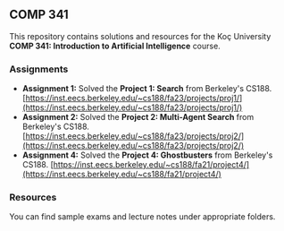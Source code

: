 ## COMP 341
This repository contains solutions and resources for the Koç University **COMP 341: Introduction to Artificial Intelligence** course. 

### Assignments
- **Assignment 1:** Solved the **Project 1: Search** from Berkeley's CS188. [https://inst.eecs.berkeley.edu/~cs188/fa23/projects/proj1/](https://inst.eecs.berkeley.edu/~cs188/fa23/projects/proj1/)
- **Assignment 2:** Solved the **Project 2: Multi-Agent Search** from Berkeley's CS188. [https://inst.eecs.berkeley.edu/~cs188/fa23/projects/proj2/](https://inst.eecs.berkeley.edu/~cs188/fa23/projects/proj2/)
- **Assignment 4:** Solved the **Project 4: Ghostbusters** from Berkeley's CS188. [https://inst.eecs.berkeley.edu/~cs188/fa21/project4/](https://inst.eecs.berkeley.edu/~cs188/fa21/project4/)

### Resources
You can find sample exams and lecture notes under appropriate folders.
